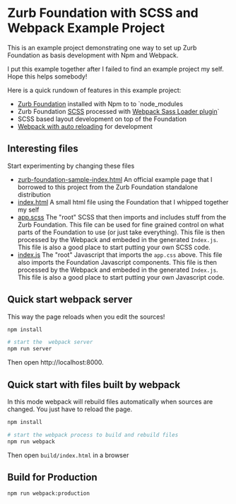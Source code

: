 # Zurb Foundation with SCSS and Webpack Example Project
This is an example project demonstrating one way to set up Zurb Foundation as basis development with Npm and Webpack.

I put this example together after I failed to find an example project my self. Hope this helps somebody!

Here is a quick rundown of features in this example project:

 * [Zurb Foundation](https://foundation.zurb.com/) installed with Npm to  to `node_modules
 * Zurb Foundation [SCSS](https://sass-lang.com/guide) processed with [Webpack Sass Loader plugin](https://github.com/webpack-contrib/sass-loader#sass-loader)`
 * SCSS based layout development on top of the Foundation
 * [Webpack with auto reloading](https://webpack.js.org/configuration/dev-server/) for development

## Interesting files
Start experimenting by changing these files
  * [zurb-foundation-sample-index.html](src/zurb-foundation-sample-index.html) An official example page that I borrowed to this project from the Zurb Foundation standalone distribution
  * [index.html](src/index.html) A small html file using the Foundation that I whipped together my self
  * [app.scss](scss/app.scss) The "root" SCSS that then imports and includes stuff from the Zurb Foundation. This file can be used for fine grained control on what parts of the Foundation to use (or just take everything). This file is then processed by the Webpack and embeded in the generated `Index.js`.
  This file is also a good place to start putting your own SCSS code.
  * [index.js](src/index.js) The "root" Javascript that imports the `app.css` above. This file also imports the Foundation Javascript components. This file is then processed by the Webpack and embeded in the generated `Index.js`. This file is also a good place to start putting your own Javascript code.

## Quick start webpack server
This way the page reloads when you edit the sources!

```sh
npm install

# start the  webpack server
npm run server 
```

Then open http://localhost:8000.

## Quick start with files built by webpack
In this mode webpack will rebuild files automatically when sources
are changed. You just have to reload the page.

```sh
npm install

# start the webpack process to build and rebuild files
npm run webpack
```

Then open `build/index.html` in a browser

## Build for Production

```sh
npm run webpack:production
```